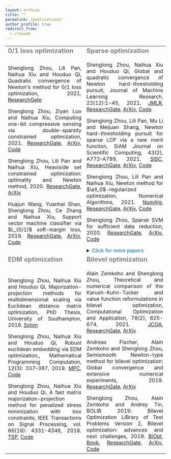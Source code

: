 ```yaml
---
layout: archive
title: ""
permalink: /publications/
author_profile: true
redirect_from:
  - /resume
---
```



<table border="0">
<tr>
<td><b style="font-size:20px"> <span style="color:grey">0/1 loss optimization</span></b></td>
<td><b style="font-size:20px"> <span style="color:grey">Sparse optimization</span></b></td>
</tr>
  
<tr>
<td>
<p><div style="text-align:justify"> 
Shenglong Zhou, Lili Pan, Naihua Xiu and Houduo Qi, Quadratic convergence of Newton's method for 0/1 loss optimization, 2021. 
<a href="https://www.researchgate.net/publication/350442413">ResearchGate</a>
</div></p> 

<p><div style="text-align:justify"> 
Shenglong Zhou, Ziyan Luo and Naihua Xiu, Computing one-bit compressive sensing via double-sparsity constrained optimization, 2021. 
<span style="color:#0070C0"><a href="https://www.researchgate.net/publication/348371863">ResearchGate</a></span>,  
<a href="https://arxiv.org/abs/2101.03599">ArXiv</a>, 
<a href="https://github.com/ShenglongZhou/GPSP">Code</a>
</div></p> 

<p><div style="text-align:justify"> 
 Shenglong Zhou, Lili Pan and Naihua Xiu, Heaviside set constrained optimization: optimality and Newton method, 2020.
<a href="https://www.researchgate.net/publication/343362652">ResearchGate</a>, 
<a href="https://arxiv.org/abs/2007.15737">ArXiv</a>
</div></p> 

<p><div style="text-align:justify"> 
Huajun Wang, Yuanhai Shao,  Shenglong Zhou, Ce Zhang and Naihua Xiu, Support vector machine classifier via $L_{0/1}$ soft-margin loss, 2019. 
<a href="https://www.researchgate.net/publication/338717629">ResearchGate</a>,
<a href="https://arxiv.org/abs/1912.07418">ArXiv</a>,
<a href="https://github.com/Huajun-Wang/L01ADMM">Code</a>
</div></p> 
</td>
    
<td>
 <p><div style="text-align:justify"> 
 Shenglong Zhou, Naihua Xiu and Houduo Qi, Global and quadratic convergence of Newton hard-thresholding pursuit, 
Journal of Machine Learning Research, 22(12):1−45, 2021. 
<a href="https://jmlr.org/papers/v22/19-026.html">JMLR</a>, 
<a href="https://www.researchgate.net/publication/330224407">ResearchGate</a>, 
<a href="https://arxiv.org/abs/1901.02763">ArXiv</a>, 
<a href="https://github.com/ShenglongZhou/NHTPver2">Code</a>
</div></p>  

<p><div style="text-align:justify"> 
 Shenglong Zhou, Lili Pan, Mu Li and Meijuan Shang, Newton hard-thresholding pursuit for sparse LCP via a new merit function, 
SIAM Journal on Scientific Computing, 43(2), A772–A799, 2021.
<a href="https://doi.org/10.1137/19M1301539">SISC</a>, 
<a href="https://www.researchgate.net/publication/337948990">ResearchGate</a>, 
<a href="https://arxiv.org/abs/2004.02244">ArXiv</a>,  
<a href="https://github.com/ShenglongZhou/NHTPver2">Code</a>
</div></p> 

<p><div style="text-align:justify"> 
 Shenglong Zhou, Lili Pan and Naihua Xiu, Newton method  for $\ell_0$-regularized optimization, Numerical Algorithms, 2021.
<a href="https://doi.org/10.1007/s11075-021-01085-x">NumAlg</a>, 
<a href="https://www.researchgate.net/publication/340563338">ResearchGate</a>, 
<a href="https://arxiv.org/abs/2004.05132">ArXiv</a>, 
<a href="https://github.com/ShenglongZhou/NL0R">Code</a>
</div></p> 
  
<p><div style="text-align:justify"> 
 Shenglong Zhou, Sparse SVM for sufficient data reduction, 2020. 
<a href="https://www.researchgate.net/publication/341883040">ResearchGate</a>, 
<a href="https://arxiv.org/abs/2005.13771">ArXiv</a>,
<a href="https://github.com/ShenglongZhou/NSSVM">Code</a>
</div></p> 

<details>
  <summary><span style="color:#0070C0"> Click for more papers </span></summary>
  
<p><div style="text-align:justify"> 
Xinrong Li, Naihua Xiu and  Shenglong Zhou, Matrix optimization over low-rank spectral sets: stationary points, local and global minimizers,
Journal of Optimization Theory and Applications, 184, 895–930, 2019. 
<a href="https://link.springer.com/article/10.1007%2Fs10957-019-01606-8">JOTA</a>,
<a href="https://www.researchgate.net/publication/327581904">ResearchGate</a>
</div></p> 

<p><div style="text-align:justify"> 
Rui Wang, Naihua Xiu and  Shenglong Zhou, Newton method for sparse logistic regression: quadratic convergence and extensive simulations, 2021.
<a href="https://www.researchgate.net/publication/330224305">ResearchGate</a>,
<a href="https://arxiv.org/abs/1901.02768">ArXiv</a>,
<a href="https://github.com/ShenglongZhou/NSLR">Code</a>
</div></p> 
 
<p><div style="text-align:justify"> 
Lili Pan,  Shenglong Zhou, Naihua Xiu and Houduo Qi, A convergent iterative hard thresholding for sparsity and nonnegativity constrained optimization, 
Pacific Journal of Optimization, vol. 13(2): 325-353, 2017.
<a href="http://www.yokohamapublishers.jp/online2/oppjo/vol13/p325.html">PJO</a>,
<a href="https://www.researchgate.net/publication/299519906">ResearchGate</a>,
<a href="https://arxiv.org/abs/1406.7178">ArXiv</a>,
<a href="https://github.com/ShenglongZhou/IIHT">Code</a>
</div></p> 

<p><div style="text-align:justify"> 
Lianjun Zhang, Lingchen Kong and  Shenglong Zhou, A smoothing iterative method for quantile regression with nonconvex $\ell_p$ Penalty, 
Journal of Industrial and Management Optimization, vol. 13 (1): 93 - 112, 2017.
<a href="https://aimsciences.org/article/doi/10.3934/jimo.2016006">JIMO</a>
</div></p> 

<p><div style="text-align:justify"> 
Yanqing Liu, Guokai Liu, Xianchao Xiu and  Shenglong Zhou, The $L_1$-penalized quantile regression for traditional Chinese medicine syndrome manifestation, 
Pacific Journal of Optimization, vol. 13(2): 279-300, 2017.
<a href="http://www.yokohamapublishers.jp/online2/oppjo/vol13/p279.html">PJO</a>
</div></p> 

<p><div style="text-align:justify"> 
 Shenglong Zhou, Naihua Xiu, YingnanWang, Lingchen Kong and Houduo Qi, A Null-space-based weighted $\ell_1$ minimization approach to compressed sensing, 
Information and Inference: A Journal of the IMA, vol. 5(1): 76-102, 2016. 
<a href="https://academic.oup.com/imaiai/article/5/1/76/2357109">IMAIAI</a>,
<a href="https://www.researchgate.net/publication/294109268">ResearchGate</a>,
<a href="https://github.com/ShenglongZhou/MIRL1">Code</a>
</div></p> 

<p><div style="text-align:justify"> 
Lili Pan, Naihua Xiu and  Shenglong Zhou, On Solutions of Sparsity Constrained Optimization, 
Journal of the Operations Research Society of China, vol. 3(4): 421-439, 2015.
<a href="https://link.springer.com/article/10.1007/s40305-015-0101-3">JORSC</a> 
</div></p> 

<p><div style="text-align:justify"> 
 Shenglong Zhou, Naihua Xiu, Ziyan Luo and Lingchen Kong, Sparse and low-rank covariance matrix estimation, 
Journal of the Operations Research Society of China, vol. 3(2): 231-250, 2015. 
<a href="https://link.springer.com/article/10.1007/s40305-014-0058-7">JORSC</a>,
<a href="https://github.com/ShenglongZhou/ADMM">Code</a>
</div></p> 

<p><div style="text-align:justify"> 
Meijuan Shang,  Shenglong Zhou and Naihua Xiu, Extragradient thresholding methods For sparse solutions of co-coercive NCPs, 
Journal of Inequalities and Applications, vol. 34, 2015.
<a href="https://journalofinequalitiesandapplications.springeropen.com/articles/10.1186/s13660-015-0551-5">JIA</a> 
</div></p> 

<p><div style="text-align:justify"> 
Meijuan Shang, Chao Zhang, Dingtao Peng and  Shenglong Zhou, A half thresholding projection algorithm for sparse solutions of LCPs, 
Optimization Letters, vol. 9(6): 1231-1245, 2015. 
<a href="https://www.infona.pl/resource/bwmeta1.element.springer-doi-10_1007-S11590-014-0834-7">OPLE</a>,
<a href="https://github.com/ShenglongZhou/HTPCP">Code</a>
</div></p> 

<p><div style="text-align:justify"> 
 Shenglong Zhou, Lingchen Kong and Naihua Xiu, New bounds for RIC in compressed sensing, 
Journal of the Operations Research Society of China, vol. 1(2): 227-237, 2013.
<a href="https://link.springer.com/article/10.1007/s40305-013-0013-z">JORSC</a>
</div></p> 

</details>   
</td>
</tr>
 
<tr>
<td><b style="font-size:20px"> <span style="color:grey">EDM optimization</span></b></td>
<td><b style="font-size:20px"> <span style="color:grey">Bilevel optimization </span></b></td>
</tr>
 
<tr>
<td>
<p><div style="text-align:justify"> 
 Shenglong Zhou, Naihua Xiu and Houduo Qi, Majorization-projection methods for multidimensional scaling via Euclidean distance matrix optimization, 
PhD Thesis, University of Southampton, 2018. 
<a href="https://eprints.soton.ac.uk/429739/">Soton</a>
</div></p> 

<p><div style="text-align:justify"> 
 Shenglong Zhou, Naihua Xiu and Houduo Qi, Robust euclidean embedding via EDM optimization,, 
Mathematical Programming Computation, 12(3): 337–387, 2019.
<a href="https://link.springer.com/article/10.1007/s12532-019-00168-0">MPC</a>,
<a href="https://github.com/ShenglongZhou/PREEEDM">Code</a>
</div></p> 

<p><div style="text-align:justify"> 
 Shenglong Zhou, Naihua Xiu and Houduo Qi, A fast matrix majorization-projection method for penalized stress minimization with box constraints,
IEEE Transactions on Signal Processing, vol. 66(16): 4331-4346, 2018. 
<a href="https://ieeexplore.ieee.org/document/8399531">TSP</a>,
<a href="https://github.com/ShenglongZhou/SQREDM">Code</a>
</div></p> 
</td>  
       
<td>
<p><div style="text-align:justify"> 
Alain Zemkoho and  Shenglong Zhou, Theoretical and numerical comparison of the Karush-Kuhn-Tucker and value function reformulations in bilevel optimization, 
Computational Optimization and Application, 78(2), 625-674, 2021.
<a href="https://doi.org/10.1007/s10589-020-00250-7">JCOA</a>,
<a href="https://www.researchgate.net/publication/340769764">ResearchGate</a>,
<a href="https://arxiv.org/abs/2004.10830">ArXiv</a>
</div></p> 

<p><div style="text-align:justify"> 
Andreas Fischer, Alain Zemkoho and  Shenglong Zhou, Semismooth Newton-type method for bilevel optimization: Global convergence and extensive numerical experiments, 2019. 
<a href="https://www.researchgate.net/publication/337943979">ResearchGate</a>,
<a href="https://arxiv.org/abs/1912.07079">ArXiv</a>
</div></p> 

<p><div style="text-align:justify"> 
Shenglong Zhou, Alain Zemkoho and Andrey Tin, BOLIB 2019: Bilevel Optimization LIBrary of Test Problems Version 2, 
Bilevel optimization: advances and next challenges, 2019. 
<a href="https://biopt.github.io/files/Paper.pdf">BiOpt</a>,
<a href="https://www.springer.com/gp/book/9783030521189">Book</a>, 
<a href="https://www.researchgate.net/publication/338375731">ResearchGate</a>,
<a href="https://arxiv.org/abs/1812.00230">ArXiv</a>,
<a href="https://biopt.github.io/bolib/">Code</a>    
 





